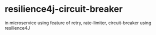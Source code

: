 # resilience4j-circuit-breaker
in microservice using feature of retry, rate-limiter, circuit-breaker using resilience4J
